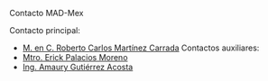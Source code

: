 Contacto MAD-Mex

Contacto principal:
- [M. en C. Roberto Carlos Martínez Carrada](rmartinez@conabio.gob.mx)
Contactos auxiliares:
- [Mtro. Erick Palacios Moreno](epalacios@conabio.gob.mx)
- [Ing. Amaury Gutiérrez Acosta](agutierrez@conabio.gob.mx)

